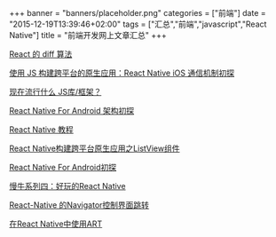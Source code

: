 +++
banner = "banners/placeholder.png"
categories = ["前端"]
date = "2015-12-19T13:39:46+02:00"
tags = ["汇总","前端","javascript","React Native"]
title = "前端开发网上文章汇总"
+++


[React 的 diff 算法](http://segmentfault.com/a/1190000000606216)

[使用 JS 构建跨平台的原生应用：React Native iOS 通信机制初探](http://taobaofed.org/blog/2015/12/30/the-communication-scheme-of-react-native-in-ios/)

[现在流行什么 JS库/框架？](https://mp.weixin.qq.com/s?__biz=MzA4Nzc4MjI4MQ==&mid=211241581&idx=1&sn=7d9fbd01da342425dc1f6281d3cfe197&scene=0&key=41ecb04b05111003aaba6c54ac19ca6585c4c00932fd75f341be9b795bede48d3fc8c172045ebc19f479d3aff8625cbe&ascene=0&uin=MTM0ODQyNTk1&devicetype=iMac+MacBookAir7%2C1+OSX+OSX+10.10.5+build(14F1021)&version=11020201&pass_ticket=OUgFBuA2yqcV7ExJVNrQtm5NukTejEXnNHTun2M8jg8%3D)

[React Native For Android 架构初探](http://zhuanlan.zhihu.com/magilu/20259704)

[React Native 教程](http://wiki.jikexueyuan.com/project/react-native/homepage.html)

[React Native构建跨平台原生应用之ListView组件](http://item.congci.com/item/react-native-goujian-kua-pingtai-yuansheng-yingyong-zhi-listview-zujian)

[React Native For Android初探](http://blog.csdn.net/lastwarmth/article/details/50524934)

[慢牛系列四：好玩的React Native](http://www.cnblogs.com/hongyin163/p/stockman_animation.html)

[React-Native 的Navigator控制界面跳转](http://hanks.xyz/2015/12/24/react-navigator/)

[在React Native中使用ART](http://bbs.reactnative.cn/topic/306/%E5%9C%A8react-native%E4%B8%AD%E4%BD%BF%E7%94%A8art)





